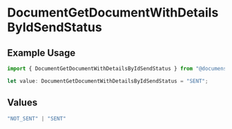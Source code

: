 # DocumentGetDocumentWithDetailsByIdSendStatus

## Example Usage

```typescript
import { DocumentGetDocumentWithDetailsByIdSendStatus } from "@documenso/sdk-typescript/models/operations";

let value: DocumentGetDocumentWithDetailsByIdSendStatus = "SENT";
```

## Values

```typescript
"NOT_SENT" | "SENT"
```